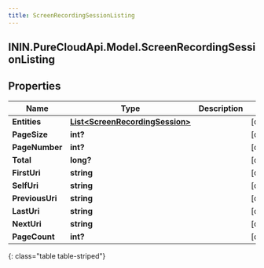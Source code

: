```yaml
---
title: ScreenRecordingSessionListing
---
```

## ININ.PureCloudApi.Model.ScreenRecordingSessionListing

## Properties

|Name | Type | Description | Notes|
|------------ | ------------- | ------------- | -------------|
| **Entities** | [**List&lt;ScreenRecordingSession&gt;**](ScreenRecordingSession.html) |  | [optional] |
| **PageSize** | **int?** |  | [optional] |
| **PageNumber** | **int?** |  | [optional] |
| **Total** | **long?** |  | [optional] |
| **FirstUri** | **string** |  | [optional] |
| **SelfUri** | **string** |  | [optional] |
| **PreviousUri** | **string** |  | [optional] |
| **LastUri** | **string** |  | [optional] |
| **NextUri** | **string** |  | [optional] |
| **PageCount** | **int?** |  | [optional] |
{: class="table table-striped"}


